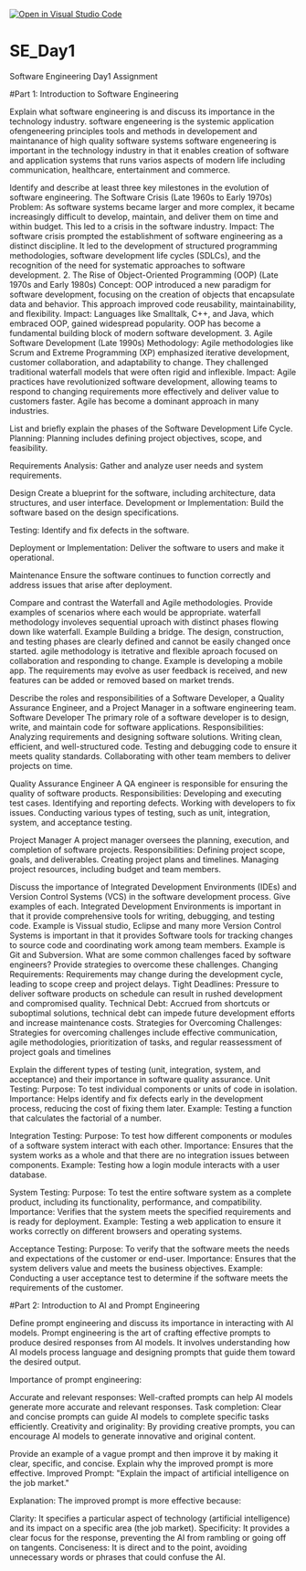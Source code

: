 [![Open in Visual Studio Code](https://classroom.github.com/assets/open-in-vscode-2e0aaae1b6195c2367325f4f02e2d04e9abb55f0b24a779b69b11b9e10269abc.svg)](https://classroom.github.com/online_ide?assignment_repo_id=15618366&assignment_repo_type=AssignmentRepo)
# SE_Day1
Software Engineering Day1 Assignment

#Part 1: Introduction to Software Engineering

Explain what software engineering is and discuss its importance in the technology industry.
software engeneering is the systemic application ofengeneering principles tools and methods in developement and maintanance of high quality software systems
software engeneering is important in the technology industry in that it enables creation of software and application systems that runs varios aspects of modern life including communication, healthcare, entertainment and commerce.

Identify and describe at least three key milestones in the evolution of software engineering.
The Software Crisis (Late 1960s to Early 1970s)
Problem: As software systems became larger and more complex, it became increasingly difficult to develop, maintain, and deliver them on time and within budget. This led to a crisis in the software industry.
Impact: The software crisis prompted the establishment of software engineering as a distinct discipline. It led to the development of structured programming methodologies, software development life cycles (SDLCs), and the recognition of the need for systematic approaches to software development.
2. The Rise of Object-Oriented Programming (OOP) (Late 1970s and Early 1980s)
Concept: OOP introduced a new paradigm for software development, focusing on the creation of objects that encapsulate data and behavior. This approach improved code reusability, maintainability, and flexibility.
Impact: Languages like Smalltalk, C++, and Java, which embraced OOP, gained widespread popularity. OOP has become a fundamental building block of modern software development.
3. Agile Software Development (Late 1990s)
Methodology: Agile methodologies like Scrum and Extreme Programming (XP) emphasized iterative development, customer collaboration, and adaptability to change. They challenged traditional waterfall models that were often rigid and inflexible.
Impact: Agile practices have revolutionized software development, allowing teams to respond to changing requirements more effectively and deliver value to customers faster. Agile has become a dominant approach in many industries.

List and briefly explain the phases of the Software Development Life Cycle.
Planning:
 Planning includes defining project objectives, scope, and feasibility.

Requirements Analysis:
Gather and analyze user needs and system requirements.

Design
 Create a blueprint for the software, including architecture, data structures, and user interface.
Development or Implementation:
Build the software based on the design specifications.

Testing:
Identify and fix defects in the software.

Deployment or Implementation:
Deliver the software to users and make it operational.

Maintenance
Ensure the software continues to function correctly and address issues that arise after deployment.



Compare and contrast the Waterfall and Agile methodologies. Provide examples of scenarios where each would be appropriate. 
waterfall methodology involeves sequential uproach with distinct phases flowing down like waterfall. Example Building a bridge. The design, construction, and testing phases are clearly defined and cannot be easily changed once started.
agile methodology is itetrative and flexible aproach focused on collaboration and responding to change. Example is developing a mobile app. The requirements may evolve as user feedback is received, and new features can be added or removed based on market trends.

Describe the roles and responsibilities of a Software Developer, a Quality Assurance Engineer, and a Project Manager in a software engineering team.
Software Developer
The primary role of a software developer is to design, write, and maintain code for software applications.
Responsibilities:
Analyzing requirements and designing software solutions.
Writing clean, efficient, and well-structured code.
Testing and debugging code to ensure it meets quality standards.
Collaborating with other team members to deliver projects on time.

Quality Assurance Engineer
A QA engineer is responsible for ensuring the quality of software products.
Responsibilities:
Developing and executing test cases.
Identifying and reporting defects.
Working with developers to fix issues.
Conducting various types of testing, such as unit, integration, system, and acceptance testing.

Project Manager
 A project manager oversees the planning, execution, and completion of software projects.
Responsibilities:
Defining project scope, goals, and deliverables.
Creating project plans and timelines.
Managing project resources, including budget and team members.


Discuss the importance of Integrated Development Environments (IDEs) and Version Control Systems (VCS) in the software development process. Give examples of each.
Integrated Development Environments is important in  that it provide comprehensive tools for writing, debugging, and testing code. Example is Vissual studio, Eclipse and many more
Version Control Systems is important in that it provides Software tools for tracking changes to source code and coordinating work among team members. Example is Git and Subversion.
What are some common challenges faced by software engineers? Provide strategies to overcome these challenges.
Changing Requirements: Requirements may change during the development cycle, leading to scope creep and project delays.
 Tight Deadlines: Pressure to deliver software products on schedule can result in rushed development and compromised quality.
Technical Debt: Accrued from shortcuts or suboptimal solutions, technical debt can impede future development efforts and increase maintenance costs.
Strategies for Overcoming Challenges: Strategies for overcoming challenges include effective communication, agile methodologies, prioritization of tasks, and regular reassessment of project goals and timelines


Explain the different types of testing (unit, integration, system, and acceptance) and their importance in software quality assurance.
Unit Testing:
Purpose: To test individual components or units of code in isolation.
Importance: Helps identify and fix defects early in the development process, reducing the cost of fixing them later.
Example: Testing a function that calculates the factorial of a number.

Integration Testing:
Purpose: To test how different components or modules of a software system interact with each other.
Importance: Ensures that the system works as a whole and that there are no integration issues between components.
Example: Testing how a login module interacts with a user database.

System Testing:
Purpose: To test the entire software system as a complete product, including its functionality, performance, and compatibility.
Importance: Verifies that the system meets the specified requirements and is ready for deployment.
Example: Testing a web application to ensure it works correctly on different browsers and operating systems.

Acceptance Testing:
Purpose: To verify that the software meets the needs and expectations of the customer or end-user.
Importance: Ensures that the system delivers value and meets the business objectives.
Example: Conducting a user acceptance test to determine if the software meets the requirements of the customer.


#Part 2: Introduction to AI and Prompt Engineering


Define prompt engineering and discuss its importance in interacting with AI models.
Prompt engineering is the art of crafting effective prompts to produce desired responses from AI models. It involves understanding how AI models process language and designing prompts that guide them toward the desired output.

Importance of prompt engineering:

Accurate and relevant responses: Well-crafted prompts can help AI models generate more accurate and relevant responses.
Task completion: Clear and concise prompts can guide AI models to complete specific tasks efficiently.
Creativity and originality: By providing creative prompts, you can encourage AI models to generate innovative and original content.


Provide an example of a vague prompt and then improve it by making it clear, specific, and concise. Explain why the improved prompt is more effective.
Improved Prompt: "Explain the impact of artificial intelligence on the job market."

Explanation: The improved prompt is more effective because:

Clarity: It specifies a particular aspect of technology (artificial intelligence) and its impact on a specific area (the job market).
Specificity: It provides a clear focus for the response, preventing the AI from rambling or going off on tangents.
Conciseness: It is direct and to the point, avoiding unnecessary words or phrases that could confuse the AI.

